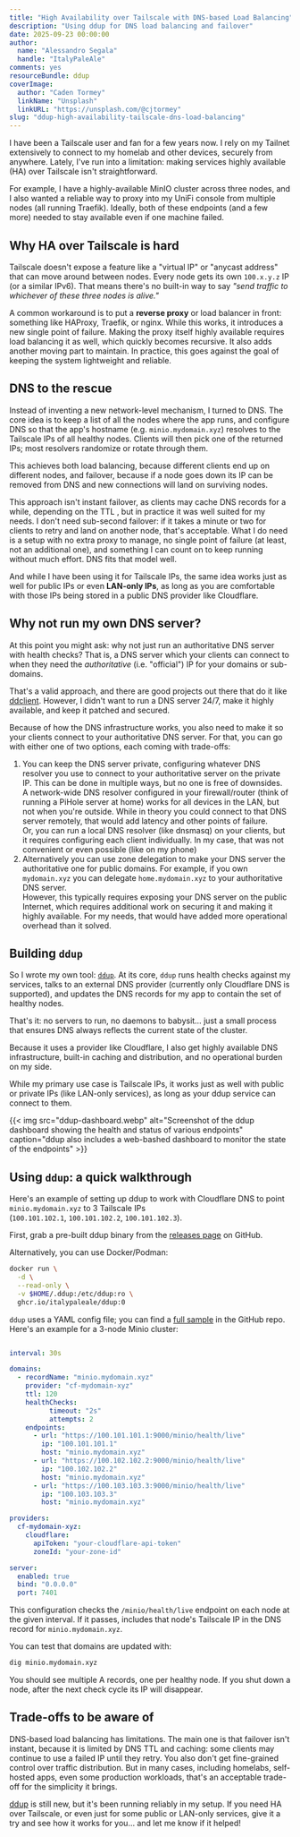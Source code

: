 ```yaml
---
title: "High Availability over Tailscale with DNS-based Load Balancing"
description: "Using ddup for DNS load balancing and failover"
date: 2025-09-23 00:00:00
author:
  name: "Alessandro Segala"
  handle: "ItalyPaleAle"
comments: yes
resourceBundle: ddup
coverImage:
  author: "Caden Tormey"
  linkName: "Unsplash"
  linkURL: "https://unsplash.com/@cjtormey"
slug: "ddup-high-availability-tailscale-dns-load-balancing"
---
```


I have been a  Tailscale user and fan for a few years now. I rely on my Tailnet extensively to connect to my homelab and other devices, securely from anywhere. Lately, I've run into a limitation: making services highly available (HA) over Tailscale isn't straightforward.

For example, I have a highly-available MinIO cluster across three nodes, and I also wanted a reliable way to proxy into my UniFi console from multiple nodes (all running Traefik). Ideally, both of these endpoints (and a few more) needed to stay available even if one machine failed.

## Why HA over Tailscale is hard

Tailscale doesn't expose a feature like a "virtual IP" or "anycast address" that can move around between nodes. Every node gets its own `100.x.y.z` IP (or a similar IPv6). That means there's no built-in way to say *"send traffic to whichever of these three nodes is alive."*

A common workaround is to put a **reverse proxy** or load balancer in front: something like HAProxy, Traefik, or nginx. While this works, it introduces a new single point of failure. Making the proxy itself highly available requires load balancing it as well, which quickly becomes recursive. It also adds another moving part to maintain. In practice, this goes against the goal of keeping the system lightweight and reliable.

## DNS to the rescue

Instead of inventing a new network-level mechanism, I turned to DNS. The core idea is to keep a list of all the nodes where the app runs, and configure DNS so that the app's hostname (e.g. `minio.mydomain.xyz`) resolves to the Tailscale IPs of all healthy nodes. Clients will then pick one of the returned IPs; most resolvers randomize or rotate through them.

This achieves both load balancing, because different clients end up on different nodes, and failover, because if a node goes down its IP can be removed from DNS and new connections will land on surviving nodes.

This approach isn't instant failover, as clients may cache DNS records for a while, depending on the TTL , but in practice it was well suited for my needs. I don't need sub-second failover: if it takes a minute or two for clients to retry and land on another node, that's acceptable. What I do need is a setup with no extra proxy to manage, no single point of failure (at least, not an additional one), and something I can count on to keep running without much effort. DNS fits that model well.

And while I have been using it for Tailscale IPs, the same idea works just as well for public IPs or even **LAN-only IPs**, as long as you are comfortable with those IPs being stored in a public DNS provider like Cloudflare.

## Why not run my own DNS server?

At this point you might ask: why not just run an authoritative DNS server with health checks? That is, a DNS server which your clients can connect to when they need the *authoritative* (i.e. "official") IP for your domains or sub-domains.

That's a valid approach, and there are good projects out there that do it like [ddclient](https://github.com/ddclient/ddclient). However, I didn't want to run a DNS server 24/7, make it highly available, and keep it patched and secured.

Because of how the DNS infrastructure works, you also need to make it so your clients connect to your authoritative DNS server. For that, you can go with either one of two options, each coming with trade-offs:

1. You can keep the DNS server private, configuring whatever DNS resolver you use to connect to your authoritative server on the private IP. This can be done in multiple ways, but no one is free of downsides.  
  A network-wide DNS resolver configured in your firewall/router (think of running a PiHole server at home) works for all devices in the LAN, but not when you're outside. While in theory you could connect to that DNS server remotely, that would add latency and other points of failure.  
  Or, you can run a local DNS resolver (like dnsmasq) on your clients, but it requires configuring each client individually. In my case, that was not convenient or even possible (like on my phone)
2. Alternatively you can use zone delegation to make your DNS server the authoritative one for public domains. For example, if you own `mydomain.xyz` you can delegate `home.mydomain.xyz` to your authoritative DNS server.  
  However, this typically requires exposing your DNS server on the public Internet, which requires additional work on securing it and making it highly available. For my needs, that would have added more operational overhead than it solved.

## Building `ddup`

So I wrote my own tool: [`ddup`](https://github.com/ItalyPaleAle/ddup). At its core, `ddup` runs health checks against my services, talks to an external DNS provider (currently only Cloudflare DNS is supported), and updates the DNS records for my app to contain the set of healthy nodes.

That's it: no servers to run, no daemons to babysit… just a small process that ensures DNS always reflects the current state of the cluster.

Because it uses a provider like Cloudflare, I also get highly available DNS infrastructure, built-in caching and distribution, and no operational burden on my side.

While my primary use case is Tailscale IPs, it works just as well with public or private IPs (like LAN-only services), as long as your ddup service can connect to them.

{{< img src="ddup-dashboard.webp" alt="Screenshot of the ddup dashboard showing the health and status of various endpoints" caption="ddup also includes a web-bashed dashboard to monitor the state of the endpoints" >}}

## Using `ddup`: a quick walkthrough

Here's an example of setting up ddup to work with Cloudflare DNS to point `minio.mydomain.xyz` to 3 Tailscale IPs (`100.101.102.1`, `100.101.102.2`, `100.101.102.3`).

First, grab a pre-built ddup binary from the [releases page](https://github.com/ItalyPaleAle/ddup/releases) on GitHub.

Alternatively, you can use Docker/Podman:

```bash
docker run \
  -d \
  --read-only \
  -v $HOME/.ddup:/etc/ddup:ro \
  ghcr.io/italypaleale/ddup:0
```

`ddup` uses a YAML config file; you can find a [full sample](https://github.com/ItalyPaleAle/ddup/blob/main/config.sample.yaml) in the GitHub repo. Here's an example for a 3-node Minio cluster:

```yaml

interval: 30s

domains:
  - recordName: "minio.mydomain.xyz"
    provider: "cf-mydomain-xyz"
    ttl: 120
    healthChecks:
          timeout: "2s"
          attempts: 2
    endpoints:
      - url: "https://100.101.101.1:9000/minio/health/live"
        ip: "100.101.101.1"
        host: "minio.mydomain.xyz"
      - url: "https://100.102.102.2:9000/minio/health/live"
        ip: "100.102.102.2"
        host: "minio.mydomain.xyz"
      - url: "https://100.103.103.3:9000/minio/health/live"
        ip: "100.103.103.3"
        host: "minio.mydomain.xyz"

providers:
  cf-mydomain-xyz:
    cloudflare:
      apiToken: "your-cloudflare-api-token"
      zoneId: "your-zone-id"

server:
  enabled: true
  bind: "0.0.0.0"
  port: 7401
```

This configuration checks the `/minio/health/live` endpoint on each node at the given interval. If it passes, includes that node's Tailscale IP in the DNS record for `minio.mydomain.xyz`.

You can test that domains are updated with:

```bash
dig minio.mydomain.xyz
```

You should see multiple A records, one per healthy node. If you shut down a node, after the next check cycle its IP will disappear.

## Trade-offs to be aware of

DNS-based load balancing has limitations. The main one is that failover isn't instant, because it is limited by DNS TTL and caching: some clients may continue to use a failed IP until they retry. You also don't get fine-grained control over traffic distribution. But in many cases, including homelabs, self-hosted apps, even some production workloads, that's an acceptable trade-off for the simplicity it brings.

[ddup](https://github.com/ItalyPaleAle/ddup) is still new, but it's been running reliably in my setup. If you need HA over Tailscale, or even just for some public or LAN-only services, give it a try and see how it works for you… and let me know if it helped!
